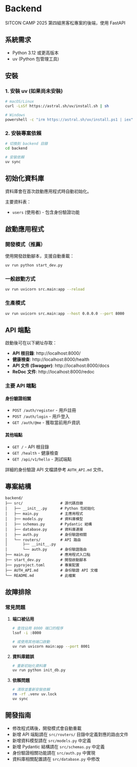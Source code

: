 # Backend

SITCON CAMP 2025 第四組黑客松專案的後端，使用 FastAPI

## 系統需求

- Python 3.12 或更高版本
- uv (Python 包管理工具)

## 安裝

### 1. 安裝 uv (如果尚未安裝)

```bash
# macOS/Linux
curl -LsSf https://astral.sh/uv/install.sh | sh

# Windows
powershell -c "irm https://astral.sh/uv/install.ps1 | iex"
```

### 2. 安裝專案依賴

```bash
# 切換到 backend 目錄
cd backend

# 安裝依賴
uv sync
```

## 初始化資料庫

資料庫會在首次啟動應用程式時自動初始化。

主要資料表：

- `users` (使用者) - 包含身份驗證功能

## 啟動應用程式

### 開發模式（推薦）

使用開發啟動腳本，支援自動重載：

```bash
uv run python start_dev.py
```

### 一般啟動方式

```bash
uv run uvicorn src.main:app --reload
```

### 生產模式

```bash
uv run uvicorn src.main:app --host 0.0.0.0 --port 8000
```

## API 端點

啟動後可在以下網址存取：

- **API 根目錄**: http://localhost:8000/
- **健康檢查**: http://localhost:8000/health
- **API 文件 (Swagger)**: http://localhost:8000/docs
- **ReDoc 文件**: http://localhost:8000/redoc

### 主要 API 端點

#### 身份驗證相關

- `POST /auth/register` - 用戶註冊
- `POST /auth/login` - 用戶登入
- `GET /auth/@me` - 獲取當前用戶資訊

#### 其他端點

- `GET /` - API 根目錄
- `GET /health` - 健康檢查
- `GET /api/v1/hello` - 測試端點

詳細的身份驗證 API 文檔請參考 `AUTH_API.md` 文件。

## 專案結構

```
backend/
├── src/                 # 源代碼目錄
│   ├── __init__.py      # Python 包初始化
│   ├── main.py          # 主應用程式
│   ├── models.py        # 資料庫模型
│   ├── schemas.py       # Pydantic 結構
│   ├── database.py      # 資料庫連接
│   ├── auth.py          # 身份驗證相關
│   └── routers/         # API 路由
│       ├── __init__.py
│       └── auth.py      # 身份驗證路由
├── main.py              # 應用程式入口點
├── start_dev.py         # 開發啟動腳本
├── pyproject.toml       # 專案配置
├── AUTH_API.md          # 身份驗證 API 文檔
└── README.md            # 此檔案
```

## 故障排除

### 常見問題

1. **端口被佔用**

   ```bash
   # 查找佔用 8000 端口的程序
   lsof -i :8000

   # 或使用其他端口啟動
   uv run uvicorn main:app --port 8001
   ```

2. **資料庫錯誤**

   ```bash
   # 重新初始化資料庫
   uv run python init_db.py
   ```

3. **依賴問題**
   ```bash
   # 清除並重新安裝依賴
   rm -rf .venv uv.lock
   uv sync
   ```

## 開發指南

- 修改程式碼後，開發模式會自動重載
- 新增 API 端點請在 `src/routers/` 目錄中定義對應的路由文件
- 新增資料模型請在 `src/models.py` 中定義
- 新增 Pydantic 結構請在 `src/schemas.py` 中定義
- 身份驗證相關功能請在 `src/auth.py` 中實現
- 資料庫相關配置請在 `src/database.py` 中修改
